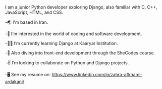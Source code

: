 I am a junior Python developer exploring Django, also familiar with C, C++, JavaScript, HTML, and CSS.

-🌏 I'm based in Iran.

-👀 I’m interested in the world of coding and software development.

-👩‍💻 I’m currently learning Django at Kaaryar Institution.

-🎨 Also diving into front-end development through the SheCodes course.

-✌️ I’m looking to collaborate on Python and Django projects.

-🖥️ See my resume on: https://www.linkedin.com/in/zahra-afkhami-ardakani/

<!---
Zahra121377/Zahra121377 is a ✨ special ✨ repository because its `README.md` (this file) appears on your GitHub profile.
You can click the Preview link to take a look at your changes.
--->
